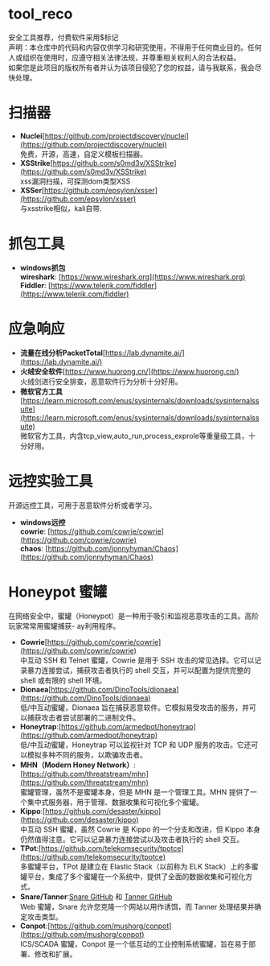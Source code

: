 # tool_reco
安全工具推荐，付费软件采用$标记  
声明：本仓库中的代码和内容仅供学习和研究使用，不得用于任何商业目的。任何人或组织在使用时，应遵守相关法律法规，并尊重相关权利人的合法权益。  
如果您是此项目的版权所有者并认为该项目侵犯了您的权益，请与我联系，我会尽快处理。  

# 扫描器
-  **Nuclei**[https://github.com/projectdiscovery/nuclei](https://github.com/projectdiscovery/nuclei)  
  免费，开源，高速，自定义模板扫描器。  
- **XSStrike**[https://github.com/s0md3v/XSStrike](https://github.com/s0md3v/XSStrike)  
  xss漏洞扫描，可探测dom类型XSS  
-  **XSSer**[https://github.com/epsylon/xsser](https://github.com/epsylon/xsser)  
  与xsstrike相似，kali自带.  

# 抓包工具
-  **windows抓包**  
  **wireshark**: [https://www.wireshark.org](https://www.wireshark.org)  
  **Fiddler**: [https://www.telerik.com/fiddler](https://www.telerik.com/fiddler)  

# 应急响应
-  **流量在线分析PacketTotal**[https://lab.dynamite.ai/](https://lab.dynamite.ai/)  
-  **火绒安全软件**[https://www.huorong.cn/](https://www.huorong.cn/)  
  火绒剑进行安全排查，恶意软件行为分析十分好用。
-  **微软官方工具**[https://learn.microsoft.com/enus/sysinternals/downloads/sysinternalssuite](https://learn.microsoft.com/enus/sysinternals/downloads/sysinternalssuite)  
  微软官方工具，内含tcp_view,auto_run,process_exprole等重量级工具，十分好用。
  
# 远控实验工具
  开源远控工具，可用于恶意软件分析或者学习。
-  **windows远控**  
  **cowrie**: [https://github.com/cowrie/cowrie](https://github.com/cowrie/cowrie)  
  **chaos**: [https://github.com/jonnyhyman/Chaos](https://github.com/jonnyhyman/Chaos)  


# Honeypot 蜜罐
在网络安全中，蜜罐（Honeypot）是一种用于吸引和监视恶意攻击的工具。高阶玩家常常用蜜罐捕获-  ay利用程序。
-  **Cowrie**[https://github.com/cowrie/cowrie](https://github.com/cowrie/cowrie)  
  中互动 SSH 和 Telnet 蜜罐，Cowrie 是用于 SSH 攻击的常见选择。它可以记录暴力连接尝试，捕获攻击者执行的 shell 交互，并可以配置为提供完整的 shell 或有限的 shell 环境。
-  **Dionaea**[https://github.com/DinoTools/dionaea](https://github.com/DinoTools/dionaea)  
  低/中互动蜜罐，Dionaea 旨在捕获恶意软件。它模拟易受攻击的服务，并可以捕获攻击者尝试部署的二进制文件。
-  **Honeytrap**:[https://github.com/armedpot/honeytrap](https://github.com/armedpot/honeytrap)  
  低/中互动蜜罐，Honeytrap 可以监视针对 TCP 和 UDP 服务的攻击。它还可以模拟多种不同的服务，以欺骗攻击者。
-  **MHN（Modern Honey Network）**:[https://github.com/threatstream/mhn](https://github.com/threatstream/mhn)  
  蜜罐管理，虽然不是蜜罐本身，但是 MHN 是一个管理工具。MHN 提供了一个集中式服务器，用于管理、数据收集和可视化多个蜜罐。
-  **Kippo**:[https://github.com/desaster/kippo](https://github.com/desaster/kippo)  
  中互动 SSH 蜜罐，虽然 Cowrie 是 Kippo 的一个分支和改进，但 Kippo 本身仍然值得注意。它可以记录暴力连接尝试以及攻击者执行的 shell 交互。
-  **TPot**:[https://github.com/telekomsecurity/tpotce](https://github.com/telekomsecurity/tpotce)  
  多蜜罐平台，TPot 是建立在 Elastic Stack（以前称为 ELK Stack）上的多蜜罐平台，集成了多个蜜罐在一个系统中，提供了全面的数据收集和可视化方式。
-  **Snare/Tanner**:[Snare GitHub](https://github.com/mushorg/snare)  和 [Tanner GitHub](https://github.com/mushorg/tanner)  
  Web 蜜罐，Snare 允许您克隆一个网站以用作诱饵，而 Tanner 处理结果并确定攻击类型。
-  **Conpot**:[https://github.com/mushorg/conpot](https://github.com/mushorg/conpot)  
  ICS/SCADA 蜜罐，Conpot 是一个低互动的工业控制系统蜜罐，旨在易于部署、修改和扩展。
